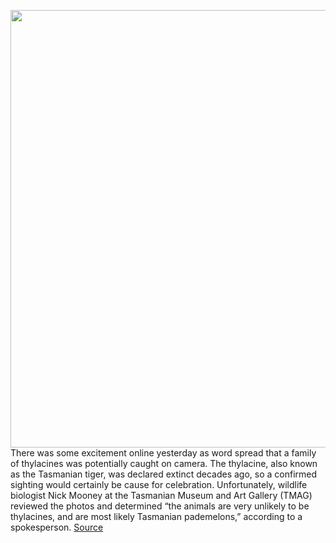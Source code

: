<img src='https://cdn.vox-cdn.com/thumbor/LojoXo438aVwEZ0rlKxY1_2fc0M=/0x0:1764x1032/1200x800/filters:focal(501x279:783x561)/cdn.vox-cdn.com/uploads/chorus_image/image/68863284/532470136.0.jpg' width='700px' /><br/>
There was some excitement online yesterday as word spread that a family of thylacines was potentially caught on camera. The thylacine, also known as the Tasmanian tiger, was declared extinct decades ago, so a confirmed sighting would certainly be cause for celebration. Unfortunately, wildlife biologist Nick Mooney at the Tasmanian Museum and Art Gallery (TMAG) reviewed the photos and determined “the animals are very unlikely to be thylacines, and are most likely Tasmanian pademelons,” according to a spokesperson.
<a href='https://www.theverge.com/2021/2/23/22297257/thylacine-sightings-extinct-tasmanian-pademelons'> Source <a/>